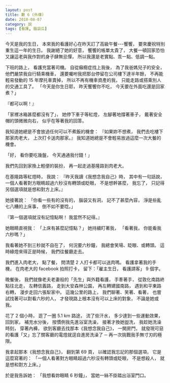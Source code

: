 ```yaml
---
layout: post
title: 數 6 (外傳)
date: 2018-08-07
category: 說
tags: [看護, 腦袋瓜]
---
```


今天是我的生日，
本來我的看護好心在昨天訂了高級午餐---饗饗，
要來慶祝特別重生這一年的生日。
我謝絕了她的好意，
饗饗的帳單太貴了，
大餐一頓回家恐怕又讓這老與我作對的身子肆無忌憚，
所以我還是老實點、乖一點、低調一點。

下班的路上，
看護充當著司機。
自從癲癇症找上我後，
為了我爸媽兒子的安全，
他們嚴禁我自行騎乘機車，
還要囑咐我把那台停留在公司樓下達半年餘，
不再能輕易發動的 15 年摩托車賣掉，
所以不再有機車資產的我，
只能走路或搭乘別人的交通工具了。
「今天是你生日耶，
昨天饗饗你不吃，
今天要在外面吃還是回家煮？」

<!--more-->
『都可以啊！』

「家裡冰箱甚麼都沒有了」，
她停下車子等紅燈，
左腳著地撐著車子，
戴著安全帽的頭微微向右，
似乎在等著我的回答。

我知道她總是不會放過任何可以不煮飯的機會：
『如果妳不想煮，
我們去吃樓下那家肉老大，
上次打卡送肉那家。』
我知道她總是不會輕易放過這麼一次大餐的機會。

「好，
看你要吃幾盤，
今天通通我付錢！」

我們先回到家換上輕便的裝扮，
再一起走過基隆路到肉老大。

在基隆路等紅燈時，
我說：
『昨天我讀《我想念我自己》時，
其中有一句話說，
一個人看著對方眼睛超過六秒沒有轉頭或眨眼，
不是想幹甚麼，
我忘了，
只記得另個選項就是想和對方上床。』

她接著說：
「你看一些有的沒有的，
腦袋又有洞，
記不了甚麼內容，
淨是些亂七八糟的上床事，
倒不如不要唸。」

『第一個選項就沒有記憶點啊！
我當然不記得。』

她眼睛直視我：
「上床有甚麼記憶點？」
她持續盯著我，
「看著我，
你能看我六秒嗎？」

我看著她不到三秒就不自在了，
何況要六秒鐘，
我總會笑場、眨眼、或轉頭。
這時綠燈來得正是時候，
我們往餐廳走去。

我們進入肉老大，
點了餐，
問清楚 2 人打卡都可以送肉嗎。
看護拿著我的手機，
在肉老大的 facebook 拍照打卡，
留下：「雇主生日，
看護請客」 9 個字。

晚餐後，
我們就像老夫老妻般的「先生」與外籍看護，
手牽著手，
從敦化南路終點往北走，
左轉信義路，
走到大安森林公園，
再左轉建國南路，
遇到和平東路右轉，
漫步走回六張犁家中。
這幾公里的路上，
我們聊著、笑著、看著，
也嘗試找著可以對看六秒的人，
才發現路上根本沒有可以上床的對象，
不論是她或我。

花了 2 個小時，
逛了一圈 5.1 km 路途，
流了些汗水，
多少達到一些運動效果，
回到家，
補充水分後，
按慣例我先進浴室洗澡，
接著才換她盥洗，
我趁她洗澡時刻，
穿著內褲，
欲到客廳去找那本《我想念我自己》，
一開房門，
就發現可惡的看護「又」忘了關客廳的電燈就逕自進房洗澡了 ─ 再一次挑戰我手無寸刃的極限。

我拿起那本《我想念我自己》，
翻到第 69 頁，
以確認我忘記的那個選項，
它是這麼寫著的： 「一個人看著對方眼睛超過六秒沒有轉頭或眨眼，
不是想殺人，
就是想和對方上床。」

於是我告訴她：
「我想看妳眼睛 6 秒鐘」，
當她一絲不掛踏出浴室門口。
